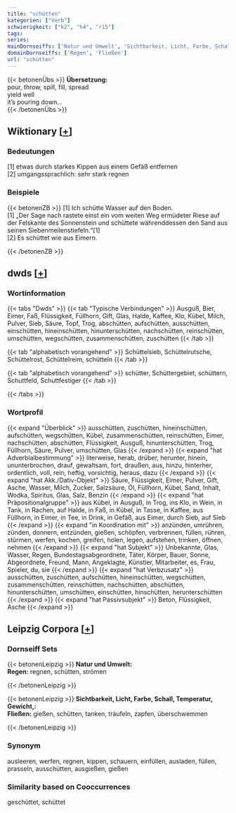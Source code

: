 ```yaml
---
title: "schütten"
kategorien: ["Verb"]
schwierigkeit: ["k2", "h4", "r15"]
tags:
series:
mainDornseiffs: ['Natur und Umwelt', 'Sichtbarkeit, Licht, Farbe, Schall, Temperatur, Gewicht,']
domainDornseiffs: ['Regen', 'Fließen']
url: "schütten"
---
```


{{< betonenÜbs >}}
**Übersetzung:**  
pour, throw, spill, fill, spread  
yield well  
it’s pouring down...  
{{< /betonenÜbs >}}

## Wiktionary [[+](https://de.wiktionary.org/wiki/schütten)]

### Bedeutungen
[1] etwas durch starkes Kippen aus einem Gefäß entfernen  
[2] umgangssprachlich: sehr stark regnen  

### Beispiele
{{< betonenZB >}}
[1] Ich schütte Wasser auf den Boden.  
[1] „Der Sage nach rastete einst ein vom weiten Weg ermüdeter Riese auf der Felskante des Sonnenstein und schüttete währenddessen den Sand aus seinen Siebenmeilenstiefeln.“[1]  
[2] Es schüttet wie aus Eimern.  

{{< /betonenZB >}}


## dwds [[+](https://www.dwds.de/wb/schütten)]

### Wortinformation
{{< tabs "Dwds" >}}
{{< tab "Typische Verbindungen" >}}
Ausguß, Bier, Eimer, Faß, Flüssigkeit, Füllhorn, Gift, Glas, Halde, Kaffee, Klo, Kübel, Milch, Pulver, Sieb, Säure, Topf, Trog, abschütten, aufschütten, ausschütten, einschütten, hineinschütten, hinunterschütten, nachschütten, reinschütten, umschütten, wegschütten, zusammenschütten, zuschütten
{{< /tab >}}

{{< tab "alphabetisch vorangehend" >}}
Schüttelsieb, Schüttelrutsche, Schüttelrost, Schüttelreim, schütteln
{{< /tab >}}

{{< tab "alphabetisch vorangehend" >}}
schütter, Schüttergebiet, schüttern, Schuttfeld, Schuttfestiger
{{< /tab >}}

{{< /tabs >}}

### Wortprofil
{{< expand "Überblick" >}} ausschütten, zuschütten, hineinschütten, aufschütten, wegschütten, Kübel, zusammenschütten, reinschütten, Eimer, nachschütten, abschütten, Flüssigkeit, Ausguß, hinunterschütten, Trog, Füllhorn, Säure, Pulver, umschütten, Glas {{< /expand >}}
{{< expand "hat Adverbialbestimmung" >}} literweise, herab, drüber, herunter, hinein, ununterbrochen, drauf, gewaltsam, fort, draußen, aus, hinzu, hinterher, ordentlich, voll, rein, heftig, vorsichtig, heraus, dazu {{< /expand >}}
{{< expand "hat Akk./Dativ-Objekt" >}} Säure, Flüssigkeit, Eimer, Pulver, Gift, Asche, Wasser, Milch, Zucker, Salzsäure, Öl, Füllhorn, Kübel, Sand, Inhalt, Wodka, Spiritus, Glas, Salz, Benzin {{< /expand >}}
{{< expand "hat Präpositionalgruppe" >}} aus Kübel, in Ausguß, in Trog, ins Klo, in Wein, in Tank, in Rachen, auf Halde, in Faß, in Kübel, in Tasse, in Kaffee, aus Füllhorn, in Eimer, in Tee, in Drink, in Gefäß, aus Eimer, durch Sieb, auf Sieb {{< /expand >}}
{{< expand "in Koordination mit" >}} anzünden, umrühren, zünden, donnern, entzünden, gießen, schöpfen, verbrennen, füllen, rühren, stürmen, werfen, kochen, greifen, holen, legen, aufstehen, trinken, öffnen, nehmen {{< /expand >}}
{{< expand "hat Subjekt" >}} Unbekannte, Glas, Wasser, Regen, Bundestagsabgeordnete, Täter, Körper, Bauer, Sonne, Abgeordnete, Freund, Mann, Angeklagte, Künstler, Mitarbeiter, es, Frau, Spieler, du, sie {{< /expand >}}
{{< expand "hat Verbzusatz" >}} ausschütten, zuschütten, aufschütten, hineinschütten, wegschütten, zusammenschütten, reinschütten, nachschütten, abschütten, hinunterschütten, umschütten, einschütten, hinschütten, herunterschütten {{< /expand >}}
{{< expand "hat Passivsubjekt" >}} Beton, Flüssigkeit, Asche {{< /expand >}}

## Leipzig Corpora [[+](https://corpora.uni-leipzig.de/en/res?word=schütten&corpusId=deu_newscrawl-public_2018)]

### Dornseiff Sets
{{< betonenLeipzig >}}
**Natur und Umwelt:**  
**Regen:** regnen, schütten, strömen  

{{< /betonenLeipzig >}}


{{< betonenLeipzig >}}
**Sichtbarkeit, Licht, Farbe, Schall, Temperatur, Gewicht,:**  
**Fließen:** gießen, schütten, tanken, träufeln, zapfen, überschwemmen  

{{< /betonenLeipzig >}}

### Synonym
ausleeren, werfen, regnen, kippen, schauern, einfüllen, ausladen, füllen, prasseln, ausschütten, ausgießen, gießen


### Similarity based on Cooccurrences
geschüttet, schüttet

